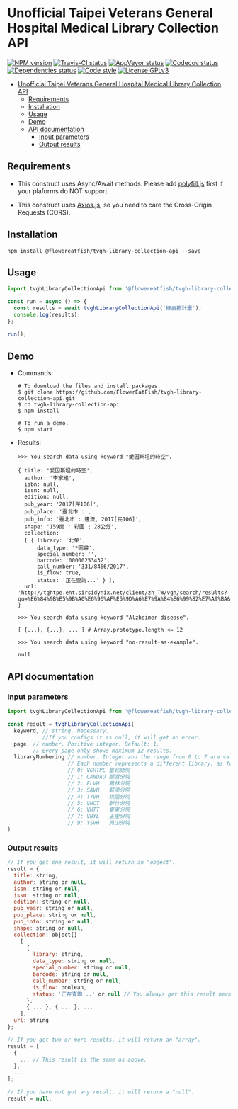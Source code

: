 # Unofficial Taipei Veterans General Hospital Medical Library Collection API

[![NPM version](https://img.shields.io/npm/v/@flowereatfish/tvgh-library-collection-api.svg)](https://www.npmjs.com/package/@flowereatfish/tvgh-library-collection-api)
[![Travis-CI status](https://travis-ci.com/FlowerEatFish/tvgh-library-collection-api.svg?branch=master)](https://travis-ci.com/FlowerEatFish/tvgh-library-collection-api/builds)
[![AppVeyor status](https://ci.appveyor.com/api/projects/status/aeiv3t9fajpgiabc/branch/master?svg=true)](https://ci.appveyor.com/project/FlowerEatFish/tvgh-library-collection-api/history)
[![Codecov status](https://codecov.io/gh/FlowerEatFish/tvgh-library-collection-api/branch/master/graph/badge.svg)](https://codecov.io/gh/FlowerEatFish/tvgh-library-collection-api/commits)
[![Dependencies status](https://david-dm.org/FlowerEatFish/tvgh-library-collection-api/status.svg)](https://david-dm.org/FlowerEatFish/tvgh-library-collection-api)
[![Code style](https://img.shields.io/badge/code_style-standard-brightgreen.svg)](https://standardjs.com)
[![License GPLv3](https://img.shields.io/badge/license-GPLv3-blue.svg)](https://www.gnu.org/licenses/gpl-3.0)

- [Unofficial Taipei Veterans General Hospital Medical Library Collection API](#unofficial-taipei-veterans-general-hospital-medical-library-collection-api)
  - [Requirements](#requirements)
  - [Installation](#installation)
  - [Usage](#usage)
  - [Demo](#demo)
  - [API documentation](#api-documentation)
    - [Input parameters](#input-parameters)
    - [Output results](#output-results)

## Requirements

- This construct uses Async/Await methods. Please add [polyfill.js](https://polyfill.io/v2/docs/) first if your plaforms do NOT support.

- This construct uses [Axios.js](https://github.com/axios/axios), so you need to care the Cross-Origin Requests (CORS).

## Installation

```shell
npm install @flowereatfish/tvgh-library-collection-api --save
```

## Usage

```javascript
import tvghLibraryCollectionApi from '@flowereatfish/tvgh-library-collection-api';

const run = async () => {
  const results = await tvghLibraryCollectionApi('橡皮擦計畫');
  console.log(results);
};

run();
```

## Demo

- Commands:

  ```shell
  # To download the files and install packages.
  $ git clone https://github.com/FlowerEatFish/tvgh-library-collection-api.git
  $ cd tvgh-library-collection-api
  $ npm install

  # To run a demo.
  $ npm start
  ```

- Results:

  ```shell
  >>> You search data using keyword "愛因斯坦的時空".

  { title: '愛因斯坦的時空',
    author: '李家維',
    isbn: null,
    issn: null,
    edition: null,
    pub_year: '2017[民106]',
    pub_place: '臺北市 :',
    pub_info: '臺北市 : 遠流, 2017[民106]',
    shape: '159面 : 彩圖 ; 28公分',
    collection:
    [ { library: '北榮',
        data_type: '*圖書',
        special_number: '',
        barcode: '00000253432',
        call_number: '331/8466/2017',
        is_flow: true,
        status: '正在查詢...' } ],
    url: 'http://tghtpe.ent.sirsidynix.net/client/zh_TW/vgh/search/results?qu=%E6%84%9B%E5%9B%A0%E6%96%AF%E5%9D%A6%E7%9A%84%E6%99%82%E7%A9%BA&rw=0&lm=VGHTPE' }
  ```

  ```shell
  >>> You search data using keyword "Alzheimer disease".

  [ {...}, {...}, ... ] # Array.prototype.length <= 12
  ```

  ```shell
  >>> You search data using keyword "no-result-as-example".

  null
  ```

## API documentation

### Input parameters

  ```javascript
  import tvghLibraryCollectionApi from '@flowereatfish/tvgh-library-collection-api';

  const result = tvghLibraryCollectionApi(
    keyword, // string. Necessary.
             //If you configs it as null, it will get an error.
    page, // number. Positive integer. Default: 1.
          // Every page only shows maximum 12 results.
    libraryNumbering // number. Integer and the range from 0 to 7 are valid. Default: 0.
                     // Each number represents a different library, as follows:
                     // 0: VGHTPE 臺北總院
                     // 1: GANDAU 關渡分院
                     // 2: FLVH   鳳林分院
                     // 3: SAVH   蘇澳分院
                     // 4: TYVH   桃園分院
                     // 5: VHCT   新竹分院
                     // 6: VHTT   臺東分院
                     // 7: VHYL   玉里分院
                     // 9: YSVH   員山分院
  )
  ```

### Output results

  ```javascript
  // If you get one result, it will return an "object".
  result = {
    title: string,
    author: string or null,
    isbn: string or null,
    issn: string or null,
    edition: string or null,
    pub_year: string or null,
    pub_place: string or null,
    pub_info: string or null,
    shape: string or null,
    collection: object[]
      [
        {
          library: string,
          data_type: string or null,
          special_number: string or null,
          barcode: string or null,
          call_number: string or null,
          is_flow: boolean,
          status: '正在查詢...' or null // You always get this result because the text is pre-rendering.
        },
        { ... }, { ... }, ...
      ],
    url: string
  };

  // If you get two or more results, it will return an "array".
  result = [
    {
      ... // This result is the same as above.
    },
    ...
  ];

  // If you have not got any result, it will return a "null".
  result = null;
  ```
